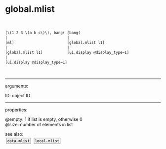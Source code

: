 # global.mlist

```


[\(1 2 3 \(a b c\)\), bang( [bang(
|                           |
[ml]                        [global.mlist l1]
|                           |
[global.mlist l1]           [ui.display @display_type=1]
|
[ui.display @display_type=1]

            
```
---
arguments:

ID: object ID<br>

---
properties:

@empty: 1 if list is
            empty, otherwise 0<br>
@size: number of
            elements in list<br>

see also:<br>
![data.mlist](img/object_data.mlist.png)
![local.mlist](img/object_local.mlist.png)
